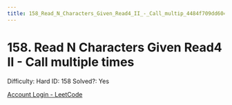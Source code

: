 ```yaml
---
title: 158_Read_N_Characters_Given_Read4_II_-_Call_multip_4484f709dd60423aa8552dd52c2a73f0
---
```


# 158. Read N Characters Given Read4 II - Call multiple times

Difficulty: Hard
ID: 158
Solved?: Yes

[Account Login - LeetCode](https://leetcode.com/problems/read-n-characters-given-read4-ii-call-multiple-times)